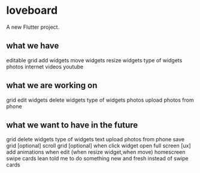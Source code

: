 # loveboard

A new Flutter project.


## what we have
editable grid
    add widgets
    move widgets
    resize widgets
    type of widgets
        photos
            internet
        videos
            youtube
    
## what we are working on
grid
    edit widgets
    delete widgets
    type of widgets
        photos
            upload photos from phone
    

## what we want to have in the future
grid
    delete widgets
    type of widgets
        text
        upload photos from phone
    save grid
    [optional] scroll grid
    [optional] when click widget open full screen
    [ux] add animations when edit (when resize widget,when move)
homescreen
    swipe cards
        lean told me to do something new and fresh instead of swipe cards